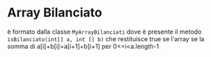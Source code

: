 # Array Bilanciato
è formato dalla classe `MyArrayBilanciati` dove è presente il metodo `isBilanciato(int[] a, int [] b)` che restituisce true se l'array se la somma di a[i]+b[i]=a[i+1]+b[i+1] per 0<=i<a.length-1
